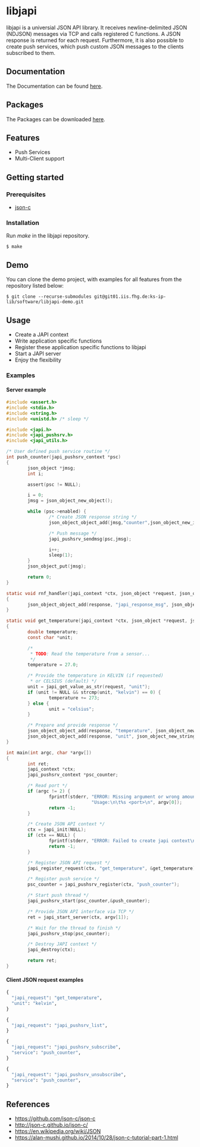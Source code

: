 # libjapi

libjapi is a universial JSON API library. It receives newline-delimited JSON
(NDJSON) messages via TCP and calls registered C functions. A JSON response is
returned for each request. Furthermore, it is also possible to create push services,
which push custom JSON messages to the clients subscribed to them.

## Documentation
The Documentation can be found [here](http://ks-ip-lib.git01.iis.fhg.de/software/libjapi/doc/html/index.html).

## Packages
The Packages can be downloaded [here](http://ks-ip-lib.git01.iis.fhg.de/software/libjapi/repo/index.html).

## Features
* Push Services
* Multi-Client support

## Getting started

### Prerequisites
* [json-c](https://github.com/json-c/json-c)

### Installation
Run *make* in the libjapi repository.
```shell
$ make
```
## Demo
You can clone the demo project, with examples for all features from the repository listed below:

```shell
$ git clone --recurse-submodules git@git01.iis.fhg.de:ks-ip-lib/software/libjapi-demo.git
```
## Usage
* Create a JAPI context
* Write application specific functions
* Register these application specific functions to libjapi
* Start a JAPI server
* Enjoy the flexibility

### Examples

#### Server example

```c
#include <assert.h>
#include <stdio.h>
#include <string.h>
#include <unistd.h> /* sleep */

#include <japi.h>
#include <japi_pushsrv.h>
#include <japi_utils.h>

/* User defined push service routine */
int push_counter(japi_pushsrv_context *psc)
{
        json_object *jmsg;
        int i;

        assert(psc != NULL);

        i = 0;
        jmsg = json_object_new_object();

        while (psc->enabled) {
                /* Create JSON response string */
                json_object_object_add(jmsg,"counter",json_object_new_int(i));

                /* Push message */
                japi_pushsrv_sendmsg(psc,jmsg);

                i++;
                sleep(1);
        }
        json_object_put(jmsg);

        return 0;
}

static void rnf_handler(japi_context *ctx, json_object *request, json_object *response)
{
        json_object_object_add(response, "japi_response_msg", json_object_new_string("ERROR: No request handler found!"));
}

static void get_temperature(japi_context *ctx, json_object *request, json_object *response)
{
        double temperature;
        const char *unit;

        /*
         * TODO: Read the temperature from a sensor...
         */
        temperature = 27.0;

        /* Provide the temperature in KELVIN (if requested)
         * or CELSIUS (default) */
        unit = japi_get_value_as_str(request, "unit");
        if (unit != NULL && strcmp(unit, "kelvin") == 0) {
                temperature += 273;
        } else {
                unit = "celsius";
        }

        /* Prepare and provide response */
        json_object_object_add(response, "temperature", json_object_new_double(temperature));
        json_object_object_add(response, "unit", json_object_new_string(unit));
}

int main(int argc, char *argv[])
{
        int ret;
        japi_context *ctx;
        japi_pushsrv_context *psc_counter;

        /* Read port */
        if (argc != 2) {
                fprintf(stderr, "ERROR: Missing argument or wrong amount of arguments.\n" \
                                "Usage:\n\t%s <port>\n", argv[0]);
                return -1;
        }

        /* Create JSON API context */
        ctx = japi_init(NULL);
        if (ctx == NULL) {
                fprintf(stderr, "ERROR: Failed to create japi context\n");
                return -1;
        }

        /* Register JSON API request */
        japi_register_request(ctx, "get_temperature", &get_temperature);

        /* Register push service */
        psc_counter = japi_pushsrv_register(ctx, "push_counter");

        /* Start push thread */
        japi_pushsrv_start(psc_counter,&push_counter);

        /* Provide JSON API interface via TCP */
        ret = japi_start_server(ctx, argv[1]);

        /* Wait for the thread to finish */
        japi_pushsrv_stop(psc_counter);

        /* Destroy JAPI context */
        japi_destroy(ctx);

        return ret;
}
```
#### Client JSON request examples
```py
{
  "japi_request": "get_temperature",
  "unit": "kelvin",
}

{
  "japi_request": "japi_pushsrv_list",
}

{
  "japi_request": "japi_pushsrv_subscribe",
  "service": "push_counter",
}

{
  "japi_request": "japi_pushsrv_unsubscribe",
  "service": "push_counter",
}
```

## References
* https://github.com/json-c/json-c
* http://json-c.github.io/json-c/
* https://en.wikipedia.org/wiki/JSON
* https://alan-mushi.github.io/2014/10/28/json-c-tutorial-part-1.html
